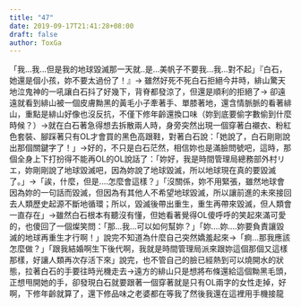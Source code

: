 ```yaml
---
title: "47"
date: 2019-09-17T21:41:28+08:00
draft: false
author: ToxGa
---
```


「我...我...但是我的地球毀滅那一天就..是...美帆子不要我...我...對不起」『白石，她還是個小孩，妳不要太過份了！』-> 雖然好死不死白石拒絕今井時，緋山驚天地泣鬼神的一吼讓白石抖了好幾下，背脊都發涼了，但還是順利的拒絕了-> 卻遠遠就看到緋山被一個皮膚黝黑的黃毛小子牽著手、單膝著地，還含情脈脈的看著緋山，重點是緋山好像也沒反抗，不僅下修年齡還換口味（妳到底要偷字數偷到什麼時候？）->就在白石著急得想去拆散兩人時，身旁突然出現一個穿著白襯衣、粉紅色套裝、腳踩著只有OL才會買的黑色高跟鞋，對著白石說：「她說了，白石剛剛說出那個關鍵字了！」->好的，不只是白石茫然，相信妳也是滿臉問號吧，這時，那個全身上下打扮得不能再OL的OL說話了：「妳好，我是時間管理局總務部外村リエ，妳剛剛說了地球毀滅吧，因為妳說了地球毀滅，所以地球現在真的要毀滅了。」->「誒，什麼，但是....怎麼會這樣？」「沒關係，妳不用緊張，雖然地球會因為妳的一句話而毀滅，但因為有其他人不希望地球毀滅，所以讓前進的未來接回去人類歷史起源不斷地循環；所以，毀滅後帶出重生，重生再帶來毀滅，但人類會一直存在」->雖然白石根本有聽沒有懂，但她看著覺得OL傻呼呼的笑起來滿可愛的，也傻回了一個燦笑問：「那...我...可以如何幫妳？」「妳....妳....妳要負責讓毀滅的地球再重生才行啊！」說完不知道為什麼自己突然嬌羞起來->「痾...那我應該怎麼做？」「跟我結婚啊生下後代啊，我就是時間管理局派來跟妳這個那個又這樣那樣，好讓人類再次存活下來」說完，也不管自己的臉已經熱到可以燒開水的狀態，拉著白石的手要往時光機走去->遠方的緋山只是想將布條還給這個黝黑毛頭，正想甩開她的手，卻發現白石就要跟著一個穿著就是只有OL兩字的女性走掉，好啊，下修年齡就算了，還下修品味之老婆都在等我了然後我還在這裡用手機接龍
